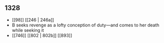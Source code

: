 ## 1328
- [[98]] [[246 | 246a]] 
- B seeks revenge as a lofty conception of duty—and comes to her death while seeking it
- [[746]] [[802 | 802b]] [[893]] 


